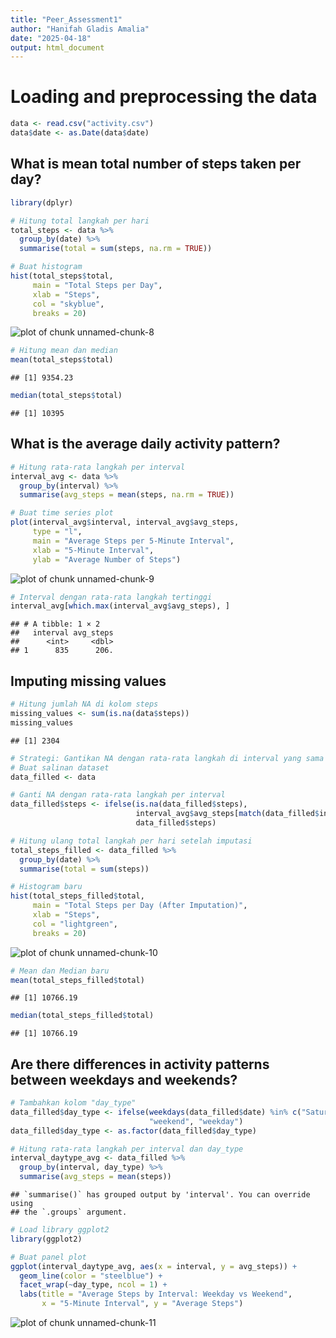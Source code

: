 ```yaml
---
title: "Peer_Assessment1"
author: "Hanifah Gladis Amalia"
date: "2025-04-18"
output: html_document
---
```




# Loading and preprocessing the data


``` r
data <- read.csv("activity.csv")
data$date <- as.Date(data$date)
```

## What is mean total number of steps taken per day?


``` r
library(dplyr)

# Hitung total langkah per hari
total_steps <- data %>%
  group_by(date) %>%
  summarise(total = sum(steps, na.rm = TRUE))

# Buat histogram
hist(total_steps$total,
     main = "Total Steps per Day",
     xlab = "Steps",
     col = "skyblue",
     breaks = 20)
```

![plot of chunk unnamed-chunk-8](figure/unnamed-chunk-8-1.png)

``` r
# Hitung mean dan median
mean(total_steps$total)
```

```
## [1] 9354.23
```

``` r
median(total_steps$total)
```

```
## [1] 10395
```

## What is the average daily activity pattern?


``` r
# Hitung rata-rata langkah per interval
interval_avg <- data %>%
  group_by(interval) %>%
  summarise(avg_steps = mean(steps, na.rm = TRUE))

# Buat time series plot
plot(interval_avg$interval, interval_avg$avg_steps,
     type = "l",
     main = "Average Steps per 5-Minute Interval",
     xlab = "5-Minute Interval",
     ylab = "Average Number of Steps")
```

![plot of chunk unnamed-chunk-9](figure/unnamed-chunk-9-1.png)

``` r
# Interval dengan rata-rata langkah tertinggi
interval_avg[which.max(interval_avg$avg_steps), ]
```

```
## # A tibble: 1 × 2
##   interval avg_steps
##      <int>     <dbl>
## 1      835      206.
```

## Imputing missing values


``` r
# Hitung jumlah NA di kolom steps
missing_values <- sum(is.na(data$steps))
missing_values
```

```
## [1] 2304
```

``` r
# Strategi: Gantikan NA dengan rata-rata langkah di interval yang sama
# Buat salinan dataset
data_filled <- data

# Ganti NA dengan rata-rata langkah per interval
data_filled$steps <- ifelse(is.na(data_filled$steps),
                            interval_avg$avg_steps[match(data_filled$interval, interval_avg$interval)],
                            data_filled$steps)

# Hitung ulang total langkah per hari setelah imputasi
total_steps_filled <- data_filled %>%
  group_by(date) %>%
  summarise(total = sum(steps))

# Histogram baru
hist(total_steps_filled$total,
     main = "Total Steps per Day (After Imputation)",
     xlab = "Steps",
     col = "lightgreen",
     breaks = 20)
```

![plot of chunk unnamed-chunk-10](figure/unnamed-chunk-10-1.png)

``` r
# Mean dan Median baru
mean(total_steps_filled$total)
```

```
## [1] 10766.19
```

``` r
median(total_steps_filled$total)
```

```
## [1] 10766.19
```

## Are there differences in activity patterns between weekdays and weekends?


``` r
# Tambahkan kolom "day_type"
data_filled$day_type <- ifelse(weekdays(data_filled$date) %in% c("Saturday", "Sunday"),
                               "weekend", "weekday")
data_filled$day_type <- as.factor(data_filled$day_type)

# Hitung rata-rata langkah per interval dan day_type
interval_daytype_avg <- data_filled %>%
  group_by(interval, day_type) %>%
  summarise(avg_steps = mean(steps))
```

```
## `summarise()` has grouped output by 'interval'. You can override using
## the `.groups` argument.
```

``` r
# Load library ggplot2
library(ggplot2)

# Buat panel plot
ggplot(interval_daytype_avg, aes(x = interval, y = avg_steps)) +
  geom_line(color = "steelblue") +
  facet_wrap(~day_type, ncol = 1) +
  labs(title = "Average Steps by Interval: Weekday vs Weekend",
       x = "5-Minute Interval", y = "Average Steps")
```

![plot of chunk unnamed-chunk-11](figure/unnamed-chunk-11-1.png)
